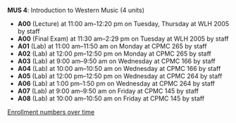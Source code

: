 **MUS 4**: Introduction to Western Music (4 units)

- **A00** (Lecture) at 11:00 am–12:20 pm on Tuesday, Thursday at WLH 2005 by staff
- **A00** (Final Exam) at 11:30 am–2:29 pm on Tuesday at WLH 2005 by staff
- **A01** (Lab) at 11:00 am–11:50 am on Monday at CPMC 265 by staff
- **A02** (Lab) at 12:00 pm–12:50 pm on Monday at CPMC 265 by staff
- **A03** (Lab) at 9:00 am–9:50 am on Wednesday at CPMC 166 by staff
- **A04** (Lab) at 10:00 am–10:50 am on Wednesday at CPMC 166 by staff
- **A05** (Lab) at 12:00 pm–12:50 pm on Wednesday at CPMC 264 by staff
- **A06** (Lab) at 1:00 pm–1:50 pm on Wednesday at CPMC 264 by staff
- **A07** (Lab) at 9:00 am–9:50 am on Friday at CPMC 145 by staff
- **A08** (Lab) at 10:00 am–10:50 am on Friday at CPMC 145 by staff

[Enrollment numbers over time](./MUS4.tsv)
